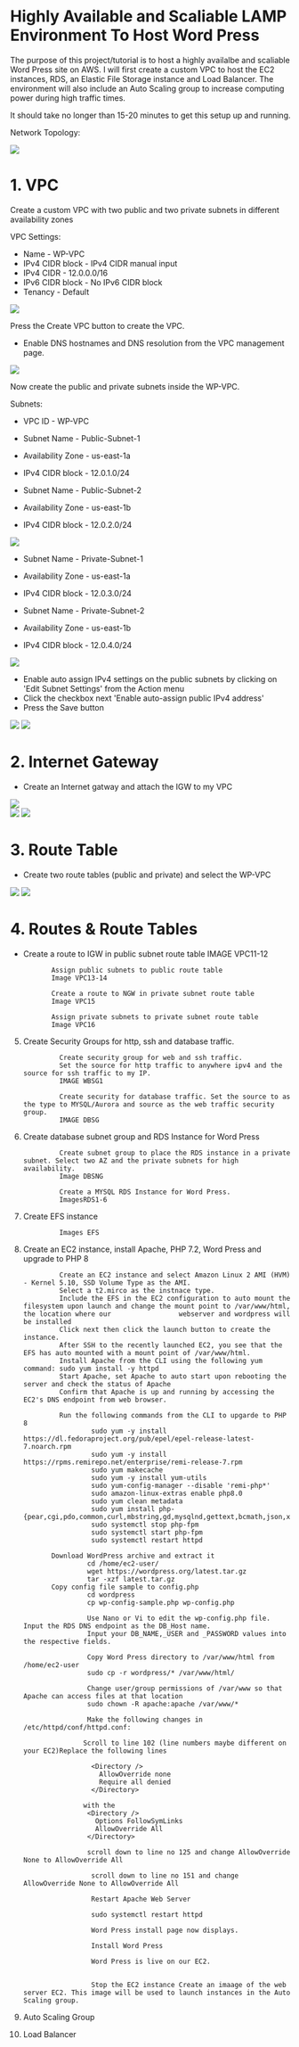 # Highly Available and Scaliable LAMP Environment To Host Word Press 


The purpose of this project/tutorial is to host a highly availalbe and scaliable Word Press site on AWS. 
I will first create a custom VPC to host the EC2 instances, RDS, an Elastic File Storage instance and Load Balancer.
The environment will also include an Auto Scaling group to increase computing power during high traffic times.

It should take no longer than 15-20 minutes to get this setup up and running.

Network Topology:

![](https://github.com/bwilliams4428/AWS-Projects/blob/main/AWS-WordPress/Images/network%20topology.PNG)

# 1. VPC

 Create a custom VPC with two public and two private subnets in different availability zones
        
 VPC Settings:
      
   - Name - WP-VPC
   - IPv4 CIDR block - IPv4 CIDR manual input
   - IPv4 CIDR - 12.0.0.0/16
   - IPv6 CIDR block - No IPv6 CIDR block
   - Tenancy - Default
      
   ![](https://github.com/bwilliams4428/AWS-Projects/blob/main/AWS-WordPress/Images/VPC-1.PNG)
      
 Press the Create VPC button to create the VPC. 
    
   - Enable DNS hostnames and DNS resolution from the VPC management page.
      
   ![](https://github.com/bwilliams4428/AWS-Projects/blob/main/AWS-WordPress/Images/VPC-dnshr.PNG)
      
 Now create the public and private subnets inside the WP-VPC.
    
 Subnets:
           
   - VPC ID - WP-VPC
   - Subnet Name - Public-Subnet-1
   - Availability Zone - us-east-1a
   - IPv4 CIDR block - 12.0.1.0/24
              
   - Subnet Name - Public-Subnet-2
   - Availability Zone - us-east-1b
   - IPv4 CIDR block - 12.0.2.0/24
      
  ![](https://github.com/bwilliams4428/AWS-Projects/blob/main/AWS-WordPress/Images/VPC3.PNG)        
      
   - Subnet Name - Private-Subnet-1
   - Availability Zone - us-east-1a
   - IPv4 CIDR block - 12.0.3.0/24
              
   - Subnet Name - Private-Subnet-2
   - Availability Zone - us-east-1b
   - IPv4 CIDR block - 12.0.4.0/24
      
  ![](https://github.com/bwilliams4428/AWS-Projects/blob/main/AWS-WordPress/Images/VPC4.PNG)
              
   - Enable auto assign IPv4 settings on the public subnets by clicking on 'Edit Subnet Settings' from the Action menu
   - Click the checkbox next 'Enable auto-assign public IPv4 address'
   - Press the Save button
      
  ![](https://github.com/bwilliams4428/AWS-Projects/blob/main/AWS-WordPress/Images/publiciv4psunet.PNG)
  ![](https://github.com/bwilliams4428/AWS-Projects/blob/main/AWS-WordPress/Images/vpcsubnetenableipv4.PNG)

# 2. Internet Gateway
             
   - Create an Internet gatway and attach the IGW to my VPC
      
   ![](https://github.com/bwilliams4428/AWS-Projects/blob/main/AWS-WordPress/Images/VPC5.PNG)       
   ![](https://github.com/bwilliams4428/AWS-Projects/blob/main/AWS-WordPress/Images/VPC6.PNG)
   ![](https://github.com/bwilliams4428/AWS-Projects/blob/main/AWS-WordPress/Images/VPC7.PNG)   

# 3. Route Table
       
   - Create two route tables (public and private) and select the WP-VPC
      
   ![](https://github.com/bwilliams4428/AWS-Projects/blob/main/AWS-WordPress/Images/VPC9.PNG)
   ![](https://github.com/bwilliams4428/AWS-Projects/blob/main/AWS-WordPress/Images/VPC10.PNG)   
                
# 4. Routes & Route Tables
                
   - Create a route to IGW in public subnet route table 
                IMAGE VPC11-12
                
                Assign public subnets to public route table
                Image VPC13-14
                
                Create a route to NGW in private subnet route table
                Image VPC15
                
                Assign private subnets to private subnet route table
                Image VPC16

5. Create Security Groups for http, ssh and database traffic.
                
                Create security group for web and ssh traffic.
                Set the source for http traffic to anywhere ipv4 and the source for ssh traffic to my IP.
                IMAGE WBSG1
                
                Create security for database traffic. Set the source to as the type to MYSQL/Aurora and source as the web traffic security group.
                IMAGE DBSG

6. Create database subnet group and RDS Instance for Word Press
                
                Create subnet group to place the RDS instance in a private subnet. Select two AZ and the private subnets for high availability.
                Image DBSNG
                
                Create a MYSQL RDS Instance for Word Press.
                ImagesRDS1-6
                
7. Create EFS instance
                
                Images EFS
                
8. Create an EC2 instance, install Apache, PHP 7.2, Word Press and upgrade to PHP 8
                
                Create an EC2 instance and select Amazon Linux 2 AMI (HVM) - Kernel 5.10, SSD Volume Type as the AMI.
                Select a t2.mirco as the instnace type.
                Include the EFS in the EC2 configuration to auto mount the filesystem upon launch and change the mount point to /var/www/html, the location where our                 webserver and wordpress will be installed
                Click next then click the launch button to create the instance.
                After SSH to the recently launched EC2, you see that the EFS has auto mounted with a mount point of /var/www/html.
                Install Apache from the CLI using the following yum command: sudo yum install -y httpd
                Start Apache, set Apache to auto start upon rebooting the server and check the status of Apache
                Confirm that Apache is up and running by accessing the EC2's DNS endpoint from web browser.
                
                Run the following commands from the CLI to upgarde to PHP 8
                        sudo yum -y install https://dl.fedoraproject.org/pub/epel/epel-release-latest-7.noarch.rpm
                        sudo yum -y install https://rpms.remirepo.net/enterprise/remi-release-7.rpm
                        sudo yum makecache
                        sudo yum -y install yum-utils
                        sudo yum-config-manager --disable 'remi-php*'
                        sudo amazon-linux-extras enable php8.0
                        sudo yum clean metadata
                        sudo yum install php-{pear,cgi,pdo,common,curl,mbstring,gd,mysqlnd,gettext,bcmath,json,xml,fpm,intl,zip}
                        sudo systemctl stop php-fpm
                        sudo systemctl start php-fpm
                        sudo systemctl restart httpd
              
              Download WordPress archive and extract it
                       cd /home/ec2-user/
                       wget https://wordpress.org/latest.tar.gz
                       tar -xzf latest.tar.gz 
              Copy config file sample to config.php         
                       cd wordpress
                       cp wp-config-sample.php wp-config.php          
                       
                       Use Nano or Vi to edit the wp-config.php file. Input the RDS DNS endpoint as the DB_Host name.
                       Input your DB_NAME,_USER and _PASSWORD values into the respective fields.
                       
                       Copy Word Press directory to /var/www/html from /home/ec2-user
                       sudo cp -r wordpress/* /var/www/html/
                       
                       Change user/group permissions of /var/www so that Apache can access files at that location
                       sudo chown -R apache:apache /var/www/*
                       
                       Make the following changes in /etc/httpd/conf/httpd.conf:

                      Scroll to line 102 (line numbers maybe different on your EC2)Replace the following lines

                        <Directory />
                          AllowOverride none
                          Require all denied
                        </Directory>

                      with the
                       <Directory />
                         Options FollowSymLinks
                         AllowOverride All
                       </Directory>

                       scroll down to line no 125 and change AllowOverride None to AllowOverride All

                        scroll down to line no 151 and change AllowOverride None to AllowOverride All

                        Restart Apache Web Server

                        sudo systemctl restart httpd
                        
                        Word Press install page now displays.
                        
                        Install Word Press
                        
                        Word Press is live on our EC2.
                       
                      
                        Stop the EC2 instance Create an imaage of the web server EC2. This image will be used to launch instances in the Auto Scaling group.
                
                
7. Auto Scaling Group
8. Load Balancer

               
                

                
                
